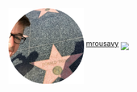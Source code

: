 <img src="Images/Profilepic_round.png" width="150" align="middle"/>
<a href="http://mrousavy.github.io">mrousavy</a>

<img src="Images/GitHub_Profile_Summary.PNG" align="middle"/>
